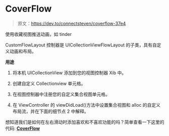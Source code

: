 # CoverFlow

> 原文：<https://dev.to/connectsteven/coverflow-37e4>

使用收藏视图推送动画，如 tinder

CustomFlowLayout 控制器是 UICollectionViewFlowLayout 的子类，具有自定义动画和布局。

**用途**

1.  将本机 UICollectionView 添加到您的视图控制器 Xib 中。

2.  创建自定义 Collectionview 单元格。

3.  在视图控制器中注册您的自定义集合视图单元格。

4.  在 ViewController 的 viewDidLoad()方法中设置集合视图和 alloc 的自定义布局流，并在下面的细节点 2 中解释。

想知道我们是如何在左右滑动时添加喜欢和不喜欢功能的吗？简单查看一下这里的代码: **[CoverFlow](https://github.com/Mindinventory/CoverFlow)**